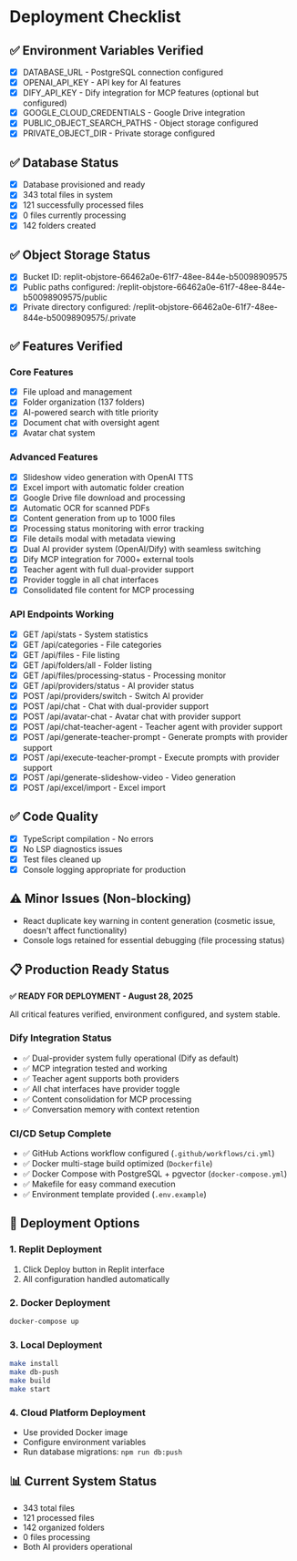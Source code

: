 # Deployment Checklist

## ✅ Environment Variables Verified
- [x] DATABASE_URL - PostgreSQL connection configured
- [x] OPENAI_API_KEY - API key for AI features
- [x] DIFY_API_KEY - Dify integration for MCP features (optional but configured)
- [x] GOOGLE_CLOUD_CREDENTIALS - Google Drive integration
- [x] PUBLIC_OBJECT_SEARCH_PATHS - Object storage configured
- [x] PRIVATE_OBJECT_DIR - Private storage configured

## ✅ Database Status
- [x] Database provisioned and ready
- [x] 343 total files in system
- [x] 121 successfully processed files
- [x] 0 files currently processing
- [x] 142 folders created

## ✅ Object Storage Status
- [x] Bucket ID: replit-objstore-66462a0e-61f7-48ee-844e-b50098909575
- [x] Public paths configured: /replit-objstore-66462a0e-61f7-48ee-844e-b50098909575/public
- [x] Private directory configured: /replit-objstore-66462a0e-61f7-48ee-844e-b50098909575/.private

## ✅ Features Verified
### Core Features
- [x] File upload and management
- [x] Folder organization (137 folders)
- [x] AI-powered search with title priority
- [x] Document chat with oversight agent
- [x] Avatar chat system

### Advanced Features
- [x] Slideshow video generation with OpenAI TTS
- [x] Excel import with automatic folder creation
- [x] Google Drive file download and processing
- [x] Automatic OCR for scanned PDFs
- [x] Content generation from up to 1000 files
- [x] Processing status monitoring with error tracking
- [x] File details modal with metadata viewing
- [x] Dual AI provider system (OpenAI/Dify) with seamless switching
- [x] Dify MCP integration for 7000+ external tools
- [x] Teacher agent with full dual-provider support
- [x] Provider toggle in all chat interfaces
- [x] Consolidated file content for MCP processing

### API Endpoints Working
- [x] GET /api/stats - System statistics
- [x] GET /api/categories - File categories
- [x] GET /api/files - File listing
- [x] GET /api/folders/all - Folder listing
- [x] GET /api/files/processing-status - Processing monitor
- [x] GET /api/providers/status - AI provider status
- [x] POST /api/providers/switch - Switch AI provider
- [x] POST /api/chat - Chat with dual-provider support
- [x] POST /api/avatar-chat - Avatar chat with provider support
- [x] POST /api/chat-teacher-agent - Teacher agent with provider support
- [x] POST /api/generate-teacher-prompt - Generate prompts with provider support
- [x] POST /api/execute-teacher-prompt - Execute prompts with provider support
- [x] POST /api/generate-slideshow-video - Video generation
- [x] POST /api/excel/import - Excel import

## ✅ Code Quality
- [x] TypeScript compilation - No errors
- [x] No LSP diagnostics issues
- [x] Test files cleaned up
- [x] Console logging appropriate for production

## ⚠️ Minor Issues (Non-blocking)
- React duplicate key warning in content generation (cosmetic issue, doesn't affect functionality)
- Console logs retained for essential debugging (file processing status)

## 📋 Production Ready Status
**✅ READY FOR DEPLOYMENT - August 28, 2025**

All critical features verified, environment configured, and system stable.

### Dify Integration Status
- ✅ Dual-provider system fully operational (Dify as default)
- ✅ MCP integration tested and working
- ✅ Teacher agent supports both providers
- ✅ All chat interfaces have provider toggle
- ✅ Content consolidation for MCP processing
- ✅ Conversation memory with context retention

### CI/CD Setup Complete
- ✅ GitHub Actions workflow configured (`.github/workflows/ci.yml`)
- ✅ Docker multi-stage build optimized (`Dockerfile`)
- ✅ Docker Compose with PostgreSQL + pgvector (`docker-compose.yml`)
- ✅ Makefile for easy command execution
- ✅ Environment template provided (`.env.example`)

## 🚀 Deployment Options

### 1. Replit Deployment
1. Click Deploy button in Replit interface
2. All configuration handled automatically

### 2. Docker Deployment
```bash
docker-compose up
```

### 3. Local Deployment  
```bash
make install
make db-push
make build
make start
```

### 4. Cloud Platform Deployment
- Use provided Docker image
- Configure environment variables
- Run database migrations: `npm run db:push`

## 📊 Current System Status
- 343 total files
- 121 processed files
- 142 organized folders
- 0 files processing
- Both AI providers operational